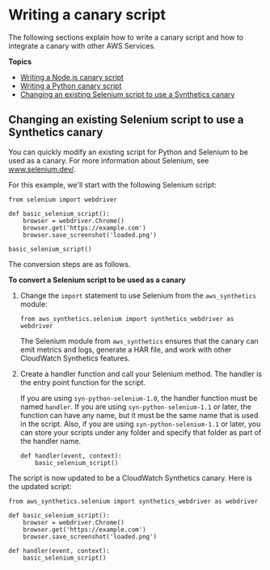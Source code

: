 # Writing a canary script<a name="CloudWatch_Synthetics_Canaries_WritingCanary"></a>

The following sections explain how to write a canary script and how to integrate a canary with other AWS Services\.

**Topics**
+ [Writing a Node\.js canary script](CloudWatch_Synthetics_Canaries_WritingCanary_Nodejs.md)
+ [Writing a Python canary script](CloudWatch_Synthetics_Canaries_WritingCanary_Python.md)
+ [Changing an existing Selenium script to use a Synthetics canary](#CloudWatch_Synthetics_Canaries_WritingCanary_Python_Selenium)

## Changing an existing Selenium script to use a Synthetics canary<a name="CloudWatch_Synthetics_Canaries_WritingCanary_Python_Selenium"></a>

You can quickly modify an existing script for Python and Selenium to be used as a canary\. For more information about Selenium, see [www\.selenium\.dev/](https://www.selenium.dev/)\.

For this example, we'll start with the following Selenium script:

```
from selenium import webdriver

def basic_selenium_script():
    browser = webdriver.Chrome()
    browser.get('https://example.com')
    browser.save_screenshot('loaded.png')

basic_selenium_script()
```

The conversion steps are as follows\.

**To convert a Selenium script to be used as a canary**

1. Change the `import` statement to use Selenium from the `aws_synthetics` module:

   ```
   from aws_synthetics.selenium import synthetics_webdriver as webdriver
   ```

   The Selenium module from `aws_synthetics` ensures that the canary can emit metrics and logs, generate a HAR file, and work with other CloudWatch Synthetics features\.

1. Create a handler function and call your Selenium method\. The handler is the entry point function for the script\.

   If you are using `syn-python-selenium-1.0`, the handler function must be named `handler`\. If you are using `syn-python-selenium-1.1` or later, the function can have any name, but it must be the same name that is used in the script\. Also, if you are using `syn-python-selenium-1.1` or later, you can store your scripts under any folder and specify that folder as part of the handler name\.

   ```
   def handler(event, context):
       basic_selenium_script()
   ```

The script is now updated to be a CloudWatch Synthetics canary\. Here is the updated script:

```
from aws_synthetics.selenium import synthetics_webdriver as webdriver

def basic_selenium_script():
    browser = webdriver.Chrome()
    browser.get('https://example.com')
    browser.save_screenshot('loaded.png')

def handler(event, context):
    basic_selenium_script()
```